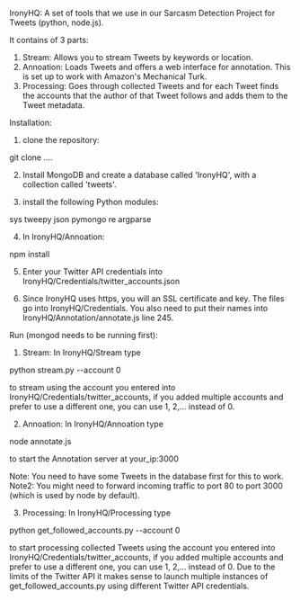 IronyHQ: A set of tools that we use in our Sarcasm Detection Project for Tweets (python, node.js).

It contains of 3 parts:

1. Stream: Allows you to stream Tweets by keywords or location.
2. Annoation: Loads Tweets and offers a web interface for annotation. This is set up to work with Amazon's Mechanical Turk.
3. Processing: Goes through collected Tweets and for each Tweet finds the accounts that the author of that Tweet follows and adds them to the Tweet metadata.

Installation:

1. clone the repository:

git clone ....

2. Install MongoDB and create a database called 'IronyHQ', with a collection called 'tweets'.

3. install the following Python modules:

sys
tweepy
json
pymongo
re
argparse

4. In IronyHQ/Annoation:

npm install

5. Enter your Twitter API credentials into IronyHQ/Credentials/twitter_accounts.json

6. Since IronyHQ uses https, you will an SSL certificate and key. The files go into IronyHQ/Credentials. You also need to put their names into IronyHQ/Annotation/annotate.js line 245.

Run (mongod needs to be running first):

1. Stream: In IronyHQ/Stream type

python stream.py --account 0

to stream using the account you entered into IronyHQ/Credentials/twitter_accounts, if you added multiple accounts and prefer to use a different one, you can use 1, 2,... instead of 0.

2. Annoation: In IronyHQ/Annoation type

node annotate.js

to start the Annotation server at your_ip:3000

Note: You need to have some Tweets in the database first for this to work.
Note2: You might need to forward incoming traffic to port 80 to port 3000 (which is used by node by default).

3. Processing: In IronyHQ/Processing type

python get_followed_accounts.py --account 0

to start processing collected Tweets using the account you entered into IronyHQ/Credentials/twitter_accounts, if you added multiple accounts and prefer to use a different one, you can use 1, 2,... instead of 0. Due to the limits of the Twitter API it makes sense to launch multiple instances of get_followed_accounts.py using different Twitter API credentials.


